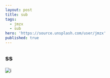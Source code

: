 ```yaml
---
layout: post
title: sub
tags:
  - jmzx
  - sub
hero: 'https://source.unsplash.com/user/jmzx'
published: true
---
```

## ss

![i](https://xjmzx.github.io/uploads/screenshot_desktop_dark.jpg)
